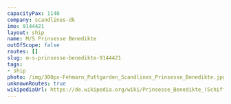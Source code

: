 ```yaml
---
capacityPax: 1140
company: scandlines-dk
imo: 9144421
layout: ship
name: M/S Prinsesse Benedikte
outOfScope: false
routes: []
slug: m-s-prinsesse-benedikte-9144421
tags:
- ship
photo: /img/300px-Fehmarn_Puttgarden_Scandlines_Prinsesse_Benedikte.jpg
unknownRoutes: true
wikipediaUrl: https://de.wikipedia.org/wiki/Prinsesse_Benedikte_(Schiff)
---
```

